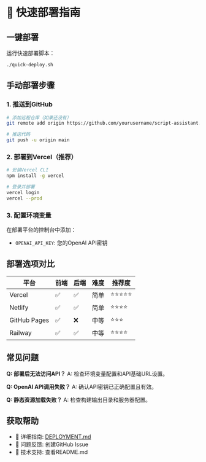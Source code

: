 # 🚀 快速部署指南

## 一键部署

运行快速部署脚本：
```bash
./quick-deploy.sh
```

## 手动部署步骤

### 1. 推送到GitHub

```bash
# 添加远程仓库（如果还没有）
git remote add origin https://github.com/yourusername/script-assistant.git

# 推送代码
git push -u origin main
```

### 2. 部署到Vercel（推荐）

```bash
# 安装Vercel CLI
npm install -g vercel

# 登录并部署
vercel login
vercel --prod
```

### 3. 配置环境变量

在部署平台的控制台中添加：
- `OPENAI_API_KEY`: 您的OpenAI API密钥

## 部署选项对比

| 平台 | 前端 | 后端 | 难度 | 推荐度 |
|------|------|------|------|--------|
| Vercel | ✅ | ✅ | 简单 | ⭐⭐⭐⭐⭐ |
| Netlify | ✅ | ✅ | 简单 | ⭐⭐⭐⭐ |
| GitHub Pages | ✅ | ❌ | 中等 | ⭐⭐⭐ |
| Railway | ✅ | ✅ | 中等 | ⭐⭐⭐⭐ |

## 常见问题

**Q: 部署后无法访问API？**
A: 检查环境变量配置和API基础URL设置。

**Q: OpenAI API调用失败？**
A: 确认API密钥已正确配置且有效。

**Q: 静态资源加载失败？**
A: 检查构建输出目录和服务器配置。

## 获取帮助

- 📖 详细指南: [DEPLOYMENT.md](./DEPLOYMENT.md)
- 🐛 问题反馈: 创建GitHub Issue
- 💬 技术支持: 查看README.md

